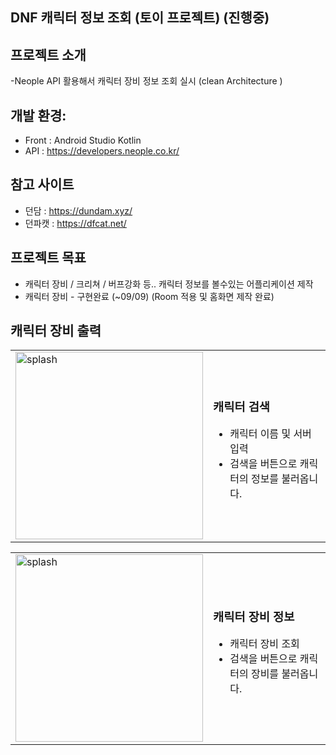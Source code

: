 ## DNF 캐릭터 정보 조회 (토이 프로젝트) (진행중) 


## 프로젝트 소개
-Neople API 활용해서 캐릭터 장비 정보 조회 실시 (clean Architecture )


## 개발 환경:
- Front : Android Studio Kotlin
- API : https://developers.neople.co.kr/

## 참고 사이트
- 던담 : https://dundam.xyz/
- 던파캣 : https://dfcat.net/


## 프로젝트 목표 
- 캐릭터 장비 / 크리쳐 / 버프강화 등.. 캐릭터 정보를 볼수있는 어플리케이션 제작
- 캐릭터 장비 - 구현완료 (~09/09) (Room 적용 및 홈화면 제작 완료)

##  캐릭터 장비 출력 

<table>
  <tr>
    <td><img src="https://github.com/user-attachments/assets/9c27af14-1949-4b66-936e-13d8a27ee09c" alt="splash" width="300"/></td>
    <td>
      <h3>캐릭터 검색</h3>
      <ul>
        <li>캐릭터 이름 및 서버 입력</li>
        <li>검색을 버튼으로 캐릭터의 정보를 불러옵니다.</li>
      </ul>
    </td>
  </tr>
</table>

<table>
  <tr>
    <td><img src="https://github.com/user-attachments/assets/bb653a77-6560-4ce2-bf5e-e371242e1108" alt="splash" width="300"/></td>
    <td>
      <h3>캐릭터 장비 정보</h3>
      <ul>
        <li>캐릭터 장비 조회</li>
        <li>검색을 버튼으로 캐릭터의 장비를 불러옵니다.</li>
      </ul>
    </td>
  </tr>
</table>
